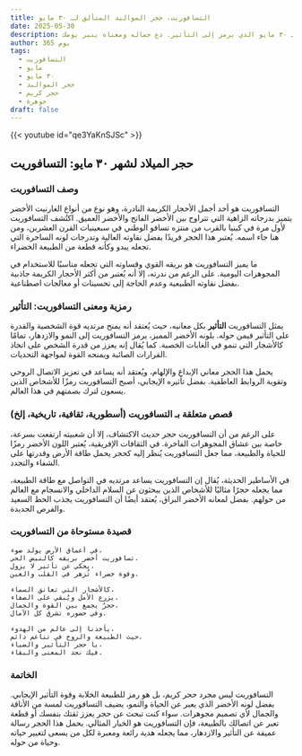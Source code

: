 ```yaml
---
title: التسافوريت، حجر المواليد المتألق لـ ٣٠ مايو
date: 2025-05-30
description: اشعر بأهمية التسافوريت، حجر المواليد لـ ٣٠ مايو الذي يرمز إلى التأثير. دع جماله ومعناه ينير يومك.
author: 365 يوم
tags:
  - التسافوريت
  - مايو
  - ٣٠ مايو
  - حجر المواليد
  - حجر كريم
  - جوهرة
draft: false
---
```


{{< youtube id="qe3YaKnSJSc" >}}

## حجر الميلاد لشهر ٣٠ مايو: التسافوريت

### وصف التسافوريت

التسافوريت هو أحد أجمل الأحجار الكريمة النادرة، وهو نوع من أنواع الغارنيت الأخضر يتميز بدرجاته الزاهية التي تتراوح بين الأخضر الفاتح والأخضر العميق. اكتُشف التسافوريت لأول مرة في كينيا بالقرب من منتزه تسافو الوطني في سبعينيات القرن العشرين، ومن هنا جاء اسمه. يُعتبر هذا الحجر فريدًا بفضل نقاوته العالية وتدرجات لونه الساحرة التي تجعله يبدو وكأنه قطعة من الطبيعة الخضراء.

ما يميز التسافوريت هو بريقه القوي وقساوته التي تجعله مناسبًا للاستخدام في المجوهرات اليومية. على الرغم من ندرته، إلا أنه يُعتبر من أكثر الأحجار الكريمة جاذبية بفضل نقاوته الطبيعية وعدم الحاجة إلى تحسينات أو معالجات اصطناعية.

### رمزية ومعنى التسافوريت: التأثير

يمثل التسافوريت **التأثير** بكل معانيه، حيث يُعتقد أنه يمنح مرتديه قوة الشخصية والقدرة على التأثير فيمن حوله. بلونه الأخضر المميز، يرمز التسافوريت إلى النمو والازدهار، تمامًا كالأشجار التي تنمو في الغابات الخصبة. كما يُقال إنه يعزز من قدرة الشخص على اتخاذ القرارات الصائبة ويمنحه القوة لمواجهة التحديات.

يحمل هذا الحجر معاني الإبداع والإلهام، ويُعتقد أنه يساعد في تعزيز الاتصال الروحي وتقوية الروابط العاطفية. بفضل تأثيره الإيجابي، أصبح التسافوريت رمزًا للأشخاص الذين يسعون لترك بصمتهم في هذا العالم.

### قصص متعلقة بـ التسافوريت (أسطورية، ثقافية، تاريخية، إلخ)

على الرغم من أن التسافوريت حجر حديث الاكتشاف، إلا أن شعبيته ارتفعت بسرعة، خاصة بين عشاق المجوهرات الفاخرة. في الثقافات الإفريقية، يُعتبر اللون الأخضر رمزًا للحياة والطبيعة، مما جعل التسافوريت يُنظر إليه كحجر يحمل طاقة الأرض وقدرتها على الشفاء والتجدد.

في الأساطير الحديثة، يُقال إن التسافوريت يساعد مرتديه في التواصل مع طاقة الطبيعة، مما يجعله حجرًا مثاليًا للأشخاص الذين يبحثون عن السلام الداخلي والانسجام مع العالم من حولهم. بفضل لمعانه الأخضر البراق، يُعتقد أيضًا أن التسافوريت يجذب الحظ السعيد والفرص الجديدة.

### قصيدة مستوحاة من التسافوريت

```
في أعماق الأرض يولد ضوء،  
تسافوريت أخضر بريقه كالنبض الحي.  
يحكي عن تأثير لا يزول،  
وقوة خضراء تُزهر في القلب والعين.  

كالأشجار التي تعانق السماء،  
يزرع الأمل ويُبقي على الصفاء.  
حجرٌ يجمع بين القوة والجمال،  
وفي حضوره تشرق كل الآمال.  

يأخذنا إلى عالم من الهدوء،  
حيث الطبيعة والروح في تناغم دائم.  
يا حجر التأثير والضياء،  
فيك نجد المعنى والبقاء.  
```

### الخاتمة

التسافوريت ليس مجرد حجر كريم، بل هو رمز للطبيعة الخلابة وقوة التأثير الإيجابي. بفضل لونه الأخضر الذي يعبر عن الحياة والنمو، يضيف التسافوريت لمسة من الأناقة والجمال لأي تصميم مجوهرات. سواء كنت تبحث عن حجر يعزز ثقتك بنفسك أو قطعة تعبر عن اتصالك بالطبيعة، فإن التسافوريت هو الخيار المثالي. يحمل هذا الحجر رسالة عميقة عن التأثير والازدهار، مما يجعله هدية رائعة ومعبرة لكل من يسعى لتغيير حياته وحياة من حوله.